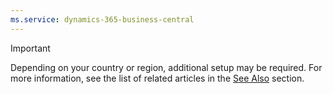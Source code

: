 ```yaml
---
ms.service: dynamics-365-business-central
---
```

> [!IMPORTANT]
> Depending on your country or region, additional setup may be required. For more information, see the list of related articles in the [See Also](#see-also) section.  